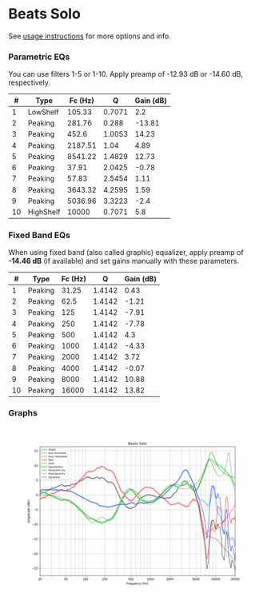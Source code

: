 # Beats Solo
See [usage instructions](https://github.com/jaakkopasanen/AutoEq#usage) for more options and info.

### Parametric EQs
You can use filters 1-5 or 1-10. Apply preamp of -12.93 dB or -14.60 dB, respectively.

|   # | Type      |   Fc (Hz) |      Q |   Gain (dB) |
|-----|-----------|-----------|--------|-------------|
|   1 | LowShelf  |    105.33 | 0.7071 |        2.2  |
|   2 | Peaking   |    281.76 | 0.288  |      -13.81 |
|   3 | Peaking   |    452.6  | 1.0053 |       14.23 |
|   4 | Peaking   |   2187.51 | 1.04   |        4.89 |
|   5 | Peaking   |   8541.22 | 1.4829 |       12.73 |
|   6 | Peaking   |     37.91 | 2.0425 |       -0.78 |
|   7 | Peaking   |     57.83 | 2.5454 |        1.11 |
|   8 | Peaking   |   3643.32 | 4.2595 |        1.59 |
|   9 | Peaking   |   5036.96 | 3.3223 |       -2.4  |
|  10 | HighShelf |  10000    | 0.7071 |        5.8  |

### Fixed Band EQs
When using fixed band (also called graphic) equalizer, apply preamp of **-14.46 dB** (if available) and set gains manually with these parameters.

|   # | Type    |   Fc (Hz) |      Q |   Gain (dB) |
|-----|---------|-----------|--------|-------------|
|   1 | Peaking |     31.25 | 1.4142 |        0.43 |
|   2 | Peaking |     62.5  | 1.4142 |       -1.21 |
|   3 | Peaking |    125    | 1.4142 |       -7.91 |
|   4 | Peaking |    250    | 1.4142 |       -7.78 |
|   5 | Peaking |    500    | 1.4142 |        4.3  |
|   6 | Peaking |   1000    | 1.4142 |       -4.33 |
|   7 | Peaking |   2000    | 1.4142 |        3.72 |
|   8 | Peaking |   4000    | 1.4142 |       -0.07 |
|   9 | Peaking |   8000    | 1.4142 |       10.88 |
|  10 | Peaking |  16000    | 1.4142 |       13.82 |

### Graphs
![](./Beats%20Solo.png)
